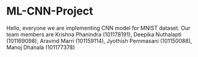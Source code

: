 # ML-CNN-Project
Hello, everyone we are implementing CNN model for MNIST dataset. Our team members are Krishna Phanindra (101178191), Deepika Nuthalapti (101169098), Aravind Marri (101159114), Jyothish Pemmasani (101150088), Manoj Dhanala (101177378)
